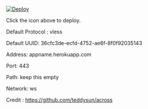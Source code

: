 [![Deploy](https://www.herokucdn.com/deploy/button.png)](https://dashboard.heroku.com/new?template=https://github.com/VIMUKTHI2000/xray-heroku)

Click the icon above to deploy.

Default Protocol : vless

Default UUID: 36cfc3de-ecfd-4752-ae6f-8f0f92035143

Address: appname.herokuapp.com

Port: 443

Path: keep this empty

Network: ws

Credit : https://github.com/teddysun/across
